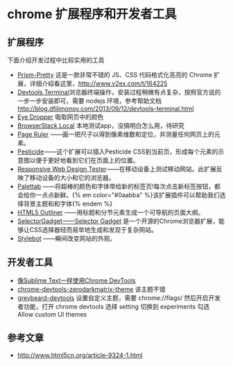 # chrome 扩展程序和开发者工具

##  扩展程序
下面介绍开发过程中比较实用的工具

* [Prism-Pretty](https://github.com/L3au/prism-pretty)
  这是一款非常不错的 JS、CSS 代码格式化高亮的 Chrome 扩展，详细介绍看这里，http://www.v2ex.com/t/164225
* [Devtools Terminal](https://chrome.google.com/webstore/detail/devtools-terminal/leakmhneaibbdapdoienlkifomjceknl)浏览器终端操作，安装过程稍微有点复杂，按照官方说的一步一步安装即可，需要 nodejs 环境，参考帮助文档 http://blog.dfilimonov.com/2013/09/12/devtools-terminal.html
* [Eye Dropper](https://chrome.google.com/webstore/detail/eye-dropper/hmdcmlfkchdmnmnmheododdhjedfccka) 吸取网页中的颜色
* [BrowserStack Local](https://chrome.google.com/webstore/detail/browserstack-local/mfiddfehmfdojjfdpfngagldgaaafcfo) 本地测试app，没搞明白怎么用，待研究
* [Page Ruler](https://chrome.google.com/webstore/detail/page-ruler/jlpkojjdgbllmedoapgfodplfhcbnbpn) ——画一把尺子以得到像素维数和定位，并测量任何网页上的元素。
* [Pesticide](https://chrome.google.com/webstore/detail/pesticide-for-chrome/bblbgcheenepgnnajgfpiicnbbdmmooh) ——这个扩展可以插入Pesticide CSS到当前页，形成每个元素的示意图以便于更好地看到它们在页面上的位置。
* [Responsive Web Design Tester](https://chrome.google.com/webstore/detail/responsive-web-design-tes/objclahbaimlfnbjdeobicmmlnbhamkg) ——在移动设备上测试移动网站。此扩展反映了移动设备的大小和它的浏览器。
* [Palettab](https://chrome.google.com/webstore/detail/palettab/bidckpnndigbjhmojikkhmejkfkpgoih) ——将超棒的颜色和字体带给新的标签页!每次点击新标签按钮，都会给你一点点新鲜。{% em color="#0aabba" %}该扩展插件可以帮助我们选择背景主题和和字体{% endem %}
* [HTML5 Outliner](https://chrome.google.com/webstore/detail/html5-outliner/afoibpobokebhgfnknfndkgemglggomo) ——用标题和分节元素生成一个可导航的页面大纲。
* [SelectorGadget ——Selector Gadget](https://chrome.google.com/webstore/detail/selectorgadget/mhjhnkcfbdhnjickkkdbjoemdmbfginb) 是一个开源的Chrome浏览器扩展，能够让CSS选择器轻而易举地生成和发现于复杂网站。
* [Stylebot](https://chrome.google.com/webstore/detail/stylebot/oiaejidbmkiecgbjeifoejpgmdaleoha) ——瞬间改变网站的外观。


## 开发者工具

* [像Sublime Text一样使用Chrome DevTools](http://mp.weixin.qq.com/s?__biz=MjM5OTkwOTA5Mw==&mid=407509981&idx=1&sn=eeed81afcad7389bdf5da3ee622bab33&scene=0#wechat_redirect)
* [chrome-devtools-zerodarkmatrix-theme](https://github.com/mauricecruz/chrome-devtools-zerodarkmatrix-theme) 该主题不错
* [greybeard-devtools](https://github.com/xero/greybeard-devtools)
  设置自定义主题，需要 chrome://flags/ 然后开启开发者功能，打开 chrome devtools 选择 setting 切换到 experiments 勾选 Allow custom UI themes

## 参考文章

* http://www.html5cn.org/article-9324-1.html
